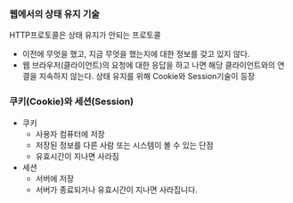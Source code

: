 ### 웹에서의 상태 유지 기술

HTTP프로토콜은 상태 유지가 안되는 프로토콜
- 이전에 무엇을 했고, 지금 무엇을 했는지에 대한 정보를 갖고 있지 않다.
- 웹 브라우저(클라이언트)의 요청에 대한 응답을 하고 나면 해당 클라이언트와의 연결을 지속하지 않는다.
상태 유지를 위해 Cookie와 Session기술이 등장
 

### 쿠키(Cookie)와 세션(Session)

- 쿠키
    - 사용자 컴퓨터에 저장
    - 저장된 정보를 다른 사람 또는 시스템이 볼 수 있는 단점
    - 유효시간이 지나면 사라짐
- 세션
    - 서버에 저장
    - 서버가 종료되거나 유효시간이 지나면 사라집니다.